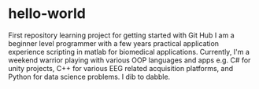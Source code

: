 # hello-world
First repository learning project for getting started with Git Hub
I am a beginner level programmer with a few years practical application experience scripting in matlab for biomedical applications. Currently, I'm a weekend warrior playing with various OOP languages and apps e.g. C# for unity projects, C++ for various EEG related acquisition platforms, and Python for data science problems. I dib to dabble.
